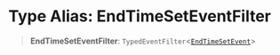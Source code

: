 # Type Alias: EndTimeSetEventFilter

> **EndTimeSetEventFilter**: `TypedEventFilter`\<[`EndTimeSetEvent`](EndTimeSetEvent.md)\>
